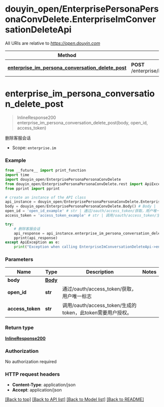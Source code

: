 # douyin_open/EnterprisePersonaPersonaConvDelete.EnterpriseImConversationDeleteApi

All URIs are relative to *https://open.douyin.com*

Method | HTTP request | Description
------------- | ------------- | -------------
[**enterprise_im_persona_conversation_delete_post**](EnterpriseImConversationDeleteApi.md#enterprise_im_persona_conversation_delete_post) | **POST** /enterprise/im/persona/conversation/delete/ | 删除客服会话

# **enterprise_im_persona_conversation_delete_post**
> InlineResponse200 enterprise_im_persona_conversation_delete_post(body, open_id, access_token)

删除客服会话

* Scope: `enterprise.im` 

### Example
```python
from __future__ import print_function
import time
import douyin_open/EnterprisePersonaPersonaConvDelete
from douyin_open/EnterprisePersonaPersonaConvDelete.rest import ApiException
from pprint import pprint

# create an instance of the API class
api_instance = douyin_open/EnterprisePersonaPersonaConvDelete.EnterpriseImConversationDeleteApi()
body = douyin_open/EnterprisePersonaPersonaConvDelete.Body() # Body | 
open_id = 'open_id_example' # str | 通过/oauth/access_token/获取，用户唯一标志
access_token = 'access_token_example' # str | 调用/oauth/access_token/生成的token，此token需要用户授权。

try:
    # 删除客服会话
    api_response = api_instance.enterprise_im_persona_conversation_delete_post(body, open_id, access_token)
    pprint(api_response)
except ApiException as e:
    print("Exception when calling EnterpriseImConversationDeleteApi->enterprise_im_persona_conversation_delete_post: %s\n" % e)
```

### Parameters

Name | Type | Description  | Notes
------------- | ------------- | ------------- | -------------
 **body** | [**Body**](Body.md)|  | 
 **open_id** | **str**| 通过/oauth/access_token/获取，用户唯一标志 | 
 **access_token** | **str**| 调用/oauth/access_token/生成的token，此token需要用户授权。 | 

### Return type

[**InlineResponse200**](InlineResponse200.md)

### Authorization

No authorization required

### HTTP request headers

 - **Content-Type**: application/json
 - **Accept**: application/json

[[Back to top]](#) [[Back to API list]](../README.md#documentation-for-api-endpoints) [[Back to Model list]](../README.md#documentation-for-models) [[Back to README]](../README.md)

